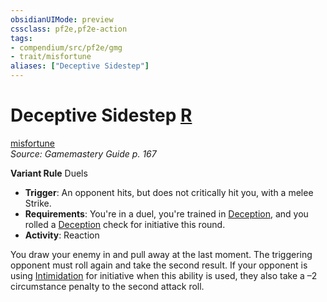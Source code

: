 ```yaml
---
obsidianUIMode: preview
cssclass: pf2e,pf2e-action
tags:
- compendium/src/pf2e/gmg
- trait/misfortune
aliases: ["Deceptive Sidestep"]
---
```

# Deceptive Sidestep [R](chapter-9-playing-the-game.md#Actions "Reaction")
[misfortune](misfortune.md "Misfortune Effect Trait")  
*Source: Gamemastery Guide p. 167*  

**Variant Rule** Duels
- **Trigger**: An opponent hits, but does not critically hit you, with a melee Strike.
- **Requirements**: You're in a duel, you're trained in [Deception](skills.md#Deception), and you rolled a [Deception](skills.md#Deception) check for initiative this round.
- **Activity**: Reaction

You draw your enemy in and pull away at the last moment. The triggering opponent must roll again and take the second result. If your opponent is using [Intimidation](skills.md#Intimidation) for initiative when this ability is used, they also take a –2 circumstance penalty to the second attack roll.